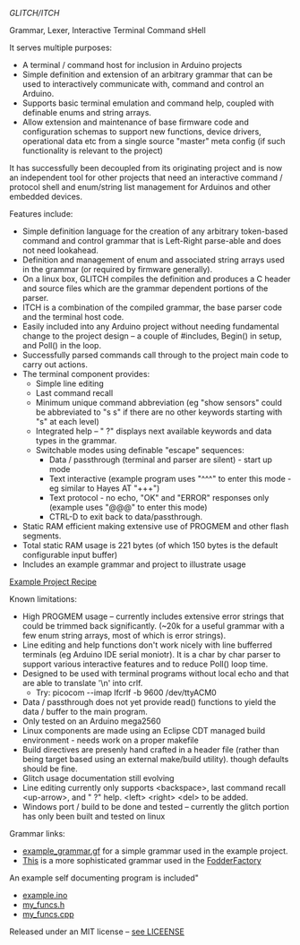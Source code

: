 *GLITCH/ITCH*

Grammar, Lexer, Interactive Terminal Command sHell

It serves multiple purposes:

- A terminal / command host for inclusion in Arduino projects
- Simple definition and extension of an arbitrary grammar that can be used to interactively communicate with, command and control an Arduino.
- Supports basic terminal emulation and command help, coupled with definable enums and string arrays.
- Allow extension and maintenance of base firmware code and configuration schemas to support new functions, device drivers, operational data etc from a single source &quot;master&quot; meta config (if such functionality is relevant to the project)

It has successfully been decoupled from its originating project and is now an independent tool for other projects that need an interactive command / protocol shell and enum/string list management for Arduinos and other embedded devices.

Features include:

- Simple definition language for the creation of any arbitrary token-based command and control grammar that is Left-Right parse-able and does not need lookahead.
- Definition and management of enum and associated string arrays used in the grammar (or required by firmware generally).
- On a linux box, GLITCH compiles the definition and produces a C header and source files which are the grammar dependent portions of the parser.
- ITCH is a combination of the compiled grammar, the base parser code and the terminal host code.
- Easily included into any Arduino project without needing fundamental change to the project design – a couple of #includes, Begin() in setup, and Poll() in the loop.
- Successfully parsed commands call through to the project main code to carry out actions.
- The terminal component provides: 
  - Simple line editing
  - Last command recall
  - Minimum unique command abbreviation (eg &quot;show sensors&quot; could be abbreviated to &quot;s s&quot; if there are no other keywords starting with &quot;s&quot; at each level)
  - Integrated help – &quot; ?&quot; displays next available keywords and data types in the grammar.
  - Switchable modes using definable "escape" sequences:
    - Data / passthrough (terminal and parser are silent) - start up mode
    - Text interactive (example program uses "^^^" to enter this mode - eg similar to Hayes AT "+++")
    - Text protocol - no echo, "OK" and "ERROR" responses only (example uses "@@@" to enter this mode)
    - CTRL-D to exit back to data/passthrough.
- Static RAM efficient making extensive use of PROGMEM and other flash segments.
- Total static RAM usage is 221 bytes (of which 150 bytes is the default configurable input buffer)
- Includes an example grammar and project to illustrate usage

[Example Project Recipe](USAGE.md)

Known limitations:

- High PROGMEM usage – currently includes extensive error strings that could be trimmed back significantly. (~20k for a useful grammar with a few enum string arrays, most of which is error strings).
- Line editing and help functions don't work nicely with line bufferred terminals (eg Arduino IDE serial moniotr). It is a char by char parser to support various interactive features and to reduce Poll() loop time.
- Designed to be used with terminal programs without local echo and that are able to translate '\n' into crlf.
  - Try: picocom --imap lfcrlf -b 9600 /dev/ttyACM0
- Data / passthrough does not yet provide read() functions to yield the data / buffer to the main program. 
- Only tested on an Arduino mega2560
- Linux components are made using an Eclipse CDT managed build environment - needs work on a proper makefile
- Build directives are presenly hand crafted in a header file (rather than being target based using an external make/build utility). though defaults should be fine.
- Glitch usage documentation still evolving
- Line editing currently only supports \<backspace\>, last command recall \<up-arrow\>, and " ?" help. \<left\> \<right\> \<del\> to be added.
- Windows port / build to be done and tested – currently the glitch portion has only been built and tested on linux

Grammar links:
 - [example_grammar.gf](grammar/example_grammar.gf) for a simple grammar used in the example project.
 - [This](grammar/grammar.gf) is a more sophisticated grammar used in the [FodderFactory](https://github.com/winginitau/FodderFactory)

An example self documenting program is included"
 - [example.ino](example/example.ino)
 - [my_funcs.h](example/my_funcs.h)
 - [my_funcs.cpp](example/my_funcs.cpp)

Released under an MIT license – [see LICEENSE](LICENSE)
